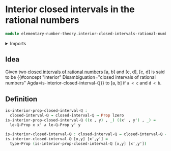 # Interior closed intervals in the rational numbers

```agda
module elementary-number-theory.interior-closed-intervals-rational-numbers where
```

<details><summary>Imports</summary>

```agda
open import elementary-number-theory.closed-intervals-rational-numbers
open import elementary-number-theory.strict-inequality-rational-numbers

open import foundation.conjunction
open import foundation.dependent-pair-types
open import foundation.propositions
open import foundation.universe-levels
```

</details>

## Idea

Given two
[closed intervals of rational numbers](elementary-number-theory.closed-intervals-rational-numbers.md)
[a, b] and [c, d], [c, d] is said to be
{{#concept "interior" Disambiguation="closed intervals of rational numbers" Agda=is-interior-closed-interval-ℚ}}
to [a, b] if `a < c` and `d < b`.

## Definition

```agda
is-interior-prop-closed-interval-ℚ :
  closed-interval-ℚ → closed-interval-ℚ → Prop lzero
is-interior-prop-closed-interval-ℚ ((x , y) , _) ((x' , y') , _) =
  le-ℚ-Prop x x' ∧ le-ℚ-Prop y' y

is-interior-closed-interval-ℚ : closed-interval-ℚ → closed-interval-ℚ → UU lzero
is-interior-closed-interval-ℚ [x,y] [x',y'] =
  type-Prop (is-interior-prop-closed-interval-ℚ [x,y] [x',y'])
```
